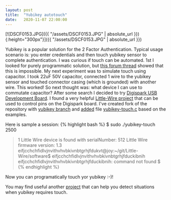 ```yaml
---
layout: post
title:  "Yubikey autotouch"
date:   2020-11-07 22:00:00
---
```


[![DSCF0153.JPG]({{ "/assets/DSCF0153.JPG" | absolute_url }}){:height="300px"}]({{ "/assets/DSCF0153.JPG" | absolute_url }})

Yubikey is a popular solution for the 2 Factor Authentication. Typical usage scenario is: you enter credentials and then touch yubikey sensor to complete authentication.
I was curious if touch can be automated. 1st I looked for purely programmatic solution, but [this forum thread](https://forum.yubico.com/viewtopic5ac4.html?p=2409)
showed that this is impossible. My next experiment was to simulate touch using capacitor. I took 22uF 50V capacitor, connected 1 wire to the yubikey sensor and touched
connector casing (which is grounded) with another wire. This worked! So next thought was: what device I can use to commutate capacitor? After some search I decided to 
try [Digispark USB Development Board](http://digistump.com/products/1). I found a very helpful [Little-Wire project](https://github.com/kt97679/Little-Wire) that can
be used to control pins on the Digispark board. I've created fork of the repository with [yubikey branch](https://github.com/kt97679/Little-Wire/tree/yubikey) and
[added](https://github.com/kt97679/Little-Wire/commit/6d7d494d06f46f5cc8cc2a08f3e713bf4cf6150a) file [yubikey-touch.c](https://github.com/kt97679/Little-Wire/blob/yubikey/software/examples/yubikey-touch.c)
based on the examples.


Here is sample a session:
{% highlight bash %}
$ sudo ./yubikey-touch 2500
> 1 Little Wire device is found with serialNumber: 512
> Little Wire firmware version: 1.3
eifjcchchfidlvjnvithvhvbkivnbtgrhjfdukvt@joy:~/git/Little-Wire/software$ eifjcchchfidlvjnvithvhvbkivnbtgrhjfduckibnih
eifjcchchfidlvjnvithvhvbkivnbtgrhjfduckibnih: command not found
$ 
{% endhighlight %}

Now you can programatically touch yor yubikey :-)!

You may find useful another [project](https://github.com/maximbaz/yubikey-touch-detector) that can help you detect situations when yubikey requires touch.
